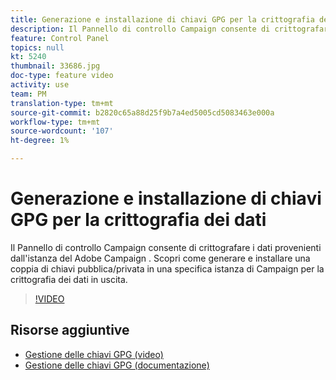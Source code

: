 ```yaml
---
title: Generazione e installazione di chiavi GPG per la crittografia dei dati
description: Il Pannello di controllo Campaign consente di crittografare i dati provenienti dall'istanza del Adobe Campaign . Scopri come generare e installare una coppia di chiavi pubblica/privata in una specifica istanza di Campaign per la crittografia dei dati in uscita.
feature: Control Panel
topics: null
kt: 5240
thumbnail: 33686.jpg
doc-type: feature video
activity: use
team: PM
translation-type: tm+mt
source-git-commit: b2820c65a88d25f9b7a4ed5005cd5083463e000a
workflow-type: tm+mt
source-wordcount: '107'
ht-degree: 1%

---
```



# Generazione e installazione di chiavi GPG per la crittografia dei dati

Il Pannello di controllo Campaign consente di crittografare i dati provenienti dall&#39;istanza del Adobe Campaign . Scopri come generare e installare una coppia di chiavi pubblica/privata in una specifica istanza di Campaign per la crittografia dei dati in uscita.

>[!VIDEO](https://video.tv.adobe.com/v/36386?quality=12)

## Risorse aggiuntive

* [Gestione delle chiavi GPG (video)](./gpg-key-management-overview.md)
* [Gestione delle chiavi GPG (documentazione)](https://docs.adobe.com/content/help/en/control-panel/using/instances-settings/gpg-keys-management.html)
